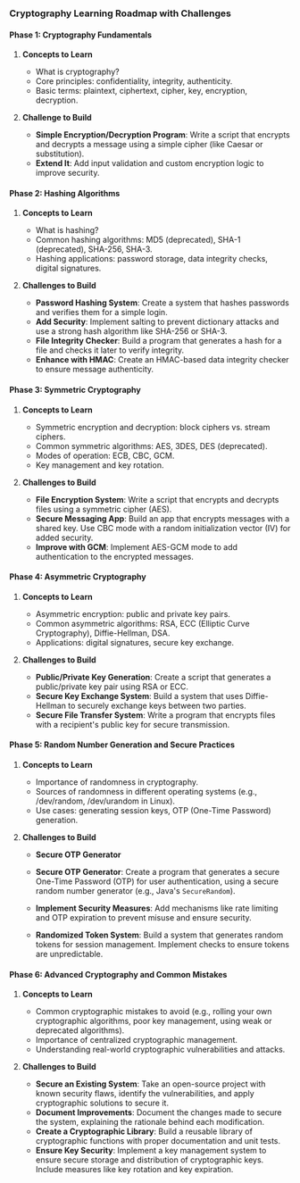 ### Cryptography Learning Roadmap with Challenges

#### Phase 1: Cryptography Fundamentals
1. **Concepts to Learn**
   - What is cryptography?
   - Core principles: confidentiality, integrity, authenticity.
   - Basic terms: plaintext, ciphertext, cipher, key, encryption, decryption.

2. **Challenge to Build**
   - **Simple Encryption/Decryption Program**: Write a script that encrypts and decrypts a message using a simple cipher (like Caesar or substitution). 
   - **Extend It**: Add input validation and custom encryption logic to improve security.

#### Phase 2: Hashing Algorithms
1. **Concepts to Learn**
   - What is hashing?
   - Common hashing algorithms: MD5 (deprecated), SHA-1 (deprecated), SHA-256, SHA-3.
   - Hashing applications: password storage, data integrity checks, digital signatures.

2. **Challenges to Build**
   - **Password Hashing System**: Create a system that hashes passwords and verifies them for a simple login.
   - **Add Security**: Implement salting to prevent dictionary attacks and use a strong hash algorithm like SHA-256 or SHA-3.
   - **File Integrity Checker**: Build a program that generates a hash for a file and checks it later to verify integrity.
   - **Enhance with HMAC**: Create an HMAC-based data integrity checker to ensure message authenticity.

#### Phase 3: Symmetric Cryptography
1. **Concepts to Learn**
   - Symmetric encryption and decryption: block ciphers vs. stream ciphers.
   - Common symmetric algorithms: AES, 3DES, DES (deprecated).
   - Modes of operation: ECB, CBC, GCM.
   - Key management and key rotation.

2. **Challenges to Build**
   - **File Encryption System**: Write a script that encrypts and decrypts files using a symmetric cipher (AES).
   - **Secure Messaging App**: Build an app that encrypts messages with a shared key. Use CBC mode with a random initialization vector (IV) for added security.
   - **Improve with GCM**: Implement AES-GCM mode to add authentication to the encrypted messages.

#### Phase 4: Asymmetric Cryptography
1. **Concepts to Learn**
   - Asymmetric encryption: public and private key pairs.
   - Common asymmetric algorithms: RSA, ECC (Elliptic Curve Cryptography), Diffie-Hellman, DSA.
   - Applications: digital signatures, secure key exchange.

2. **Challenges to Build**
   - **Public/Private Key Generation**: Create a script that generates a public/private key pair using RSA or ECC.
   - **Secure Key Exchange System**: Build a system that uses Diffie-Hellman to securely exchange keys between two parties.
   - **Secure File Transfer System**: Write a program that encrypts files with a recipient's public key for secure transmission.

#### Phase 5: Random Number Generation and Secure Practices
1. **Concepts to Learn**
   - Importance of randomness in cryptography.
   - Sources of randomness in different operating systems (e.g., /dev/random, /dev/urandom in Linux).
   - Use cases: generating session keys, OTP (One-Time Password) generation.

2. **Challenges to Build**
   - **Secure OTP Generator**

   - **Secure OTP Generator**: Create a program that generates a secure One-Time Password (OTP) for user authentication, using a secure random number generator (e.g., Java's `SecureRandom`).
   - **Implement Security Measures**: Add mechanisms like rate limiting and OTP expiration to prevent misuse and ensure security.
   - **Randomized Token System**: Build a system that generates random tokens for session management. Implement checks to ensure tokens are unpredictable.

#### Phase 6: Advanced Cryptography and Common Mistakes
1. **Concepts to Learn**
   - Common cryptographic mistakes to avoid (e.g., rolling your own cryptographic algorithms, poor key management, using weak or deprecated algorithms).
   - Importance of centralized cryptographic management.
   - Understanding real-world cryptographic vulnerabilities and attacks.

2. **Challenges to Build**
   - **Secure an Existing System**: Take an open-source project with known security flaws, identify the vulnerabilities, and apply cryptographic solutions to secure it.
   - **Document Improvements**: Document the changes made to secure the system, explaining the rationale behind each modification.
   - **Create a Cryptographic Library**: Build a reusable library of cryptographic functions with proper documentation and unit tests.
   - **Ensure Key Security**: Implement a key management system to ensure secure storage and distribution of cryptographic keys. Include measures like key rotation and key expiration.
